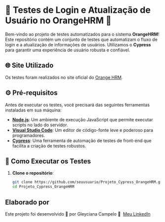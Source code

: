 # 🌟 Testes de Login e Atualização de Usuário no OrangeHRM 🌟

Bem-vindo ao projeto de testes automatizados para o sistema **OrangeHRM**! Este repositório contém um conjunto de testes que automatizam o fluxo de login e a atualização de informações de usuários. Utilizamos o **Cypress** para garantir uma experiência de usuário robusta e confiável.

## 🌐 Site Utilizado

Os testes foram realizados no site oficial do [Orange HRM](https://opensource-demo.orangehrmlive.com/web/index.php/auth/login). 

## ⚙️ Pré-requisitos

Antes de executar os testes, você precisará das seguintes ferramentas instaladas em sua máquina:

- **[Node.js](https://nodejs.org/)**: Um ambiente de execução JavaScript que permite executar scripts no lado do servidor.
- **[Visual Studio Code](https://code.visualstudio.com/)**: Um editor de código-fonte leve e poderoso para programadores.
- **[Cypress](https://www.cypress.io/)**: Uma ferramenta de automação de testes de front-end que facilita a criação de testes robustos.

## 🚀 Como Executar os Testes

1. **Clone o repositório**:
   ```bash
   git clone https://github.com/seuusuario/Projeto_Cypress_OrangeHRM.git
   cd Projeto_Cypress_OrangeHRM

## Elaborado por

Este projeto foi desenvolvido 💜 por Gleyciana Campelo 👋 &nbsp;[Meu LinkedIn](https://www.linkedin.com/in/gleyciana-campelo/)
